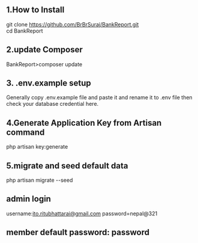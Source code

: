 ## 1.How to Install

git clone https://github.com/BrBrSuraj/BankReport.git
<br>
cd BankReport

## 2.update Composer
BankReport>composer update  <br>



## 3. .env.example setup
Generally copy .env.example file and paste it and rename it to .env file then check your database credential here.

## 4.Generate Application Key from Artisan command
php artisan key:generate

## 5.migrate and seed default data
php artisan migrate --seed

## admin login
username:ito.ritubhattarai@gmail.com
password=nepal@321
<br>
## member default password: password

